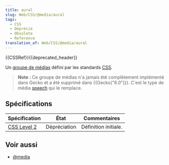 ```yaml
---
title: aural
slug: Web/CSS/@media/aural
tags:
  - CSS
  - Déprécié
  - Obsolete
  - Reference
translation_of: Web/CSS/@media/aural
---
```

{{CSSRef}}{{deprecated_header}}

Un [groupe de médias](/fr/docs/Web/CSS/@media#Groupes_de_médias) défini par les standards [CSS](/fr/docs/Web/CSS).

> **Note :** Ce groupe de médias n'a jamais été complètement implémenté dans Gecko et a été supprimé dans {{Gecko("6.0")}}. C'est le type de média [speech](/fr/docs/Web/CSS/@media#speech) qui le remplace.

## Spécifications

| Spécification                                              | État         | Commentaires         |
| ---------------------------------------------------------- | ------------ | -------------------- |
| [CSS Level 2](https://www.w3.org/TR/CSS2/aural.html#q19.0) | Dépréciation | Définition initiale. |

## Voir aussi

- [@media](/fr/docs/Web/CSS/@media)
